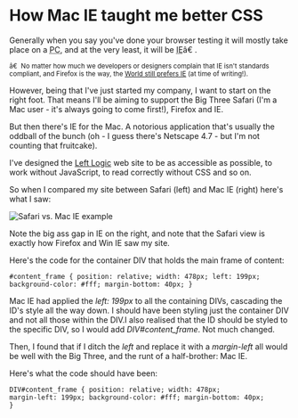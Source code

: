 # How Mac IE taught me better CSS

Generally when you say you've done your browser testing it will mostly take place on a <abbr title="Personal Computer">PC</abbr>, and at the very least, it will be <abbr title="Microsoft's Internet Explorer">IE</abbr>â€ .

<small>â€  No matter how much we developers or designers complain that IE isn't standards compliant, and Firefox is the way, the [World still prefers IE](http://www.w3counter.com/globalstats/) (at time of writing!).</small>

However, being that I've just started my company, I want to start on the right foot.  That means I'll be aiming to support the Big Three Safari (I'm a Mac user - it's always going to come first!), Firefox and IE.

But then there's IE for the Mac.  A notorious application that's usually the oddball of the bunch (oh - I guess there's Netscape 4.7 - but I'm not counting that fruitcake).

[ll]: http://leftlogic.com


<!--more-->

I've designed the [Left Logic][ll] web site to be as accessible as possible, to work without JavaScript, to read correctly without CSS and so on.

So when I compared my site between Safari (left) and Mac IE (right) here's what I saw:

![Safari vs. Mac IE example](http://remysharp.com/wp-content/uploads/2006/09/safari_vs_mac_ie_example.jpg)

Note the big ass gap in IE on the right, and note that the Safari view is exactly how Firefox and Win IE saw my site.

Here's the code for the container DIV that holds the main frame of content:

<code>#content_frame {
position: relative;
width: 478px;
left: 199px;
background-color: #fff;
margin-bottom: 40px;
}</code>

Mac IE had applied the *left: 199px* to all the containing DIVs, cascading the ID's style all the way down.  I should have been styling just the container DIV and not all those within the DIV.I also realised that the ID should be styled to the specific DIV, so I would add *DIV#content_frame*.  Not much changed.

Then, I found that if I ditch the *left* and replace it with a *margin-left* all would be well with the Big Three, and the runt of a half-brother: Mac IE.

Here's what the code should have been:

<code>DIV#content_frame {
position: relative;
width: 478px;
margin-left: 199px;
background-color: #fff;
margin-bottom: 40px;
}</code>